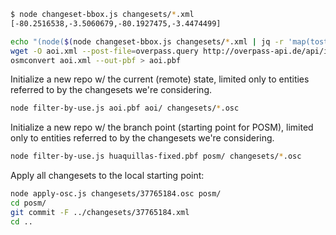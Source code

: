```bash
$ node changeset-bbox.js changesets/*.xml
[-80.2516538,-3.5060679,-80.1927475,-3.4474499]
```


```bash
echo "(node($(node changeset-bbox.js changesets/*.xml | jq -r 'map(tostring) | [.[1], .[0], .[3], .[2]] | join(",")'));<;>>;>;);out meta;" > overpass.query
wget -O aoi.xml --post-file=overpass.query http://overpass-api.de/api/interpreter
osmconvert aoi.xml --out-pbf > aoi.pbf
```

Initialize a new repo w/ the current (remote) state, limited only to entities referred to by the changesets we're considering.

```bash
node filter-by-use.js aoi.pbf aoi/ changesets/*.osc
```

Initialize a new repo w/ the branch point (starting point for POSM), limited only to entities referred to by the changesets we're considering.

```bash
node filter-by-use.js huaquillas-fixed.pbf posm/ changesets/*.osc
```

Apply all changesets to the local starting point:


```bash
node apply-osc.js changesets/37765184.osc posm/
cd posm/
git commit -F ../changesets/37765184.xml
cd ..
```
